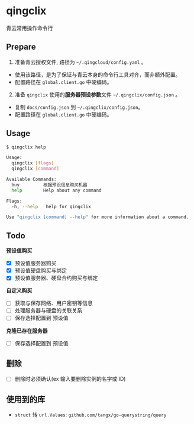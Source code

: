 # qingclix
青云常用操作命令行

## Prepare

1. 准备青云授权文件, 路径为 `~/.qingcloud/config.yaml` 。
  + 使用该路径，是为了保证与青云本身的命令行工具对齐，而非额外配置。
  + 配置路径在 `global.client.go` 中硬编码。
2. 准备 `qingclix` 使用的**服务器预设参数**文件 `~/.qingclix/config.json` 。
  + 复制 `docs/config.json` 到 `~/.qingclix/config.json`。
  + 配置路径在 `global.client.go` 中硬编码。

## Usage 

```bash
$ qingclix help  

Usage:
  qingclix [flags]
  qingclix [command]

Available Commands:
  buy         根据预设信息购买机器
  help        Help about any command

Flags:
  -h, --help   help for qingclix

Use "qingclix [command] --help" for more information about a command.
```

## Todo

**预设值购买**
+ [x] 预设值服务器购买
+ [x] 预设值硬盘购买与绑定
+ [x] 预设值服务器、硬盘合约购买与绑定

**自定义购买**
+ [ ] 获取与保存网络、用户密钥等信息
+ [ ] 处理服务器与硬盘的关联关系
+ [ ] 保存选择配置到 预设值 

**克隆已存在服务器**
+ [ ] 保存选择配置到 预设值 


## 删除
+ [ ] 删除时必须确认(ex 输入要删除实例的名字或 ID)


## 使用到的库

+ `struct` 转 `url.Values`: `github.com/tangx/go-querystring/query`
